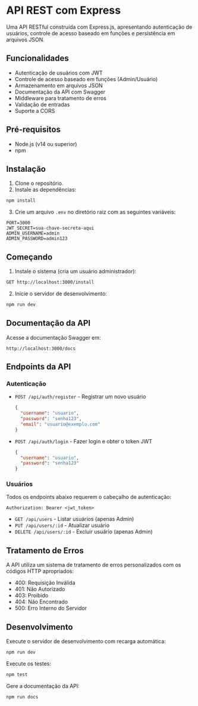 # API REST com Express

Uma API RESTful construída com Express.js, apresentando autenticação de usuários, controle de acesso baseado em funções e persistência em arquivos JSON.

## Funcionalidades

- Autenticação de usuários com JWT
- Controle de acesso baseado em funções (Admin/Usuário)
- Armazenamento em arquivos JSON
- Documentação da API com Swagger
- Middleware para tratamento de erros
- Validação de entradas
- Suporte a CORS

## Pré-requisitos

- Node.js (v14 ou superior)
- npm

## Instalação

1. Clone o repositório.
2. Instale as dependências:
```bash
npm install
```
3. Crie um arquivo `.env` no diretório raiz com as seguintes variáveis:
```
PORT=3000
JWT_SECRET=sua-chave-secreta-aqui
ADMIN_USERNAME=admin
ADMIN_PASSWORD=admin123
```

## Começando

1. Instale o sistema (cria um usuário administrador):
```bash
GET http://localhost:3000/install
```

2. Inicie o servidor de desenvolvimento:
```bash
npm run dev
```

## Documentação da API

Acesse a documentação Swagger em:
```
http://localhost:3000/docs
```

## Endpoints da API

### Autenticação

- `POST /api/auth/register` - Registrar um novo usuário
  ```json
  {
    "username": "usuario",
    "password": "senha123",
    "email": "usuario@exemplo.com"
  }
  ```

- `POST /api/auth/login` - Fazer login e obter o token JWT
  ```json
  {
    "username": "usuario",
    "password": "senha123"
  }
  ```

### Usuários

Todos os endpoints abaixo requerem o cabeçalho de autenticação:
```
Authorization: Bearer <jwt_token>
```

- `GET /api/users` - Listar usuários (apenas Admin)
- `PUT /api/users/:id` - Atualizar usuário
- `DELETE /api/users/:id` - Excluir usuário (apenas Admin)

## Tratamento de Erros

A API utiliza um sistema de tratamento de erros personalizados com os códigos HTTP apropriados:

- 400: Requisição Inválida
- 401: Não Autorizado
- 403: Proibido
- 404: Não Encontrado
- 500: Erro Interno do Servidor

## Desenvolvimento

Execute o servidor de desenvolvimento com recarga automática:
```bash
npm run dev
```

Execute os testes:
```bash
npm test
```

Gere a documentação da API:
```bash
npm run docs
